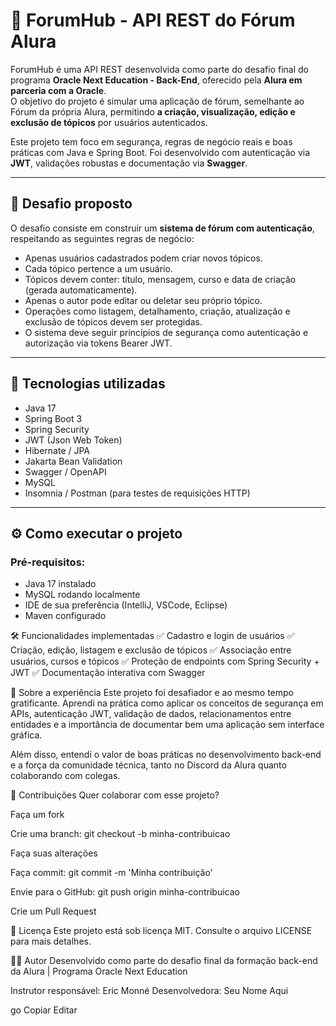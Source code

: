 # 📣 ForumHub - API REST do Fórum Alura

ForumHub é uma API REST desenvolvida como parte do desafio final do programa **Oracle Next Education - Back-End**, oferecido pela **Alura em parceria com a Oracle**.  
O objetivo do projeto é simular uma aplicação de fórum, semelhante ao Fórum da própria Alura, permitindo **a criação, visualização, edição e exclusão de tópicos** por usuários autenticados.

Este projeto tem foco em segurança, regras de negócio reais e boas práticas com Java e Spring Boot. Foi desenvolvido com autenticação via **JWT**, validações robustas e documentação via **Swagger**.

---

## 🧠 Desafio proposto

O desafio consiste em construir um **sistema de fórum com autenticação**, respeitando as seguintes regras de negócio:

- Apenas usuários cadastrados podem criar novos tópicos.
- Cada tópico pertence a um usuário.
- Tópicos devem conter: título, mensagem, curso e data de criação (gerada automaticamente).
- Apenas o autor pode editar ou deletar seu próprio tópico.
- Operações como listagem, detalhamento, criação, atualização e exclusão de tópicos devem ser protegidas.
- O sistema deve seguir princípios de segurança como autenticação e autorização via tokens Bearer JWT.

---

## 🚀 Tecnologias utilizadas

- Java 17  
- Spring Boot 3  
- Spring Security  
- JWT (Json Web Token)  
- Hibernate / JPA  
- Jakarta Bean Validation  
- Swagger / OpenAPI  
- MySQL  
- Insomnia / Postman (para testes de requisições HTTP)  

---

## ⚙️ Como executar o projeto

### Pré-requisitos:

- Java 17 instalado  
- MySQL rodando localmente  
- IDE de sua preferência (IntelliJ, VSCode, Eclipse)  
- Maven configurado


🛠 Funcionalidades implementadas
✅ Cadastro e login de usuários
✅ Criação, edição, listagem e exclusão de tópicos
✅ Associação entre usuários, cursos e tópicos
✅ Proteção de endpoints com Spring Security + JWT
✅ Documentação interativa com Swagger

💬 Sobre a experiência
Este projeto foi desafiador e ao mesmo tempo gratificante. Aprendi na prática como aplicar os conceitos de segurança em APIs, autenticação JWT, validação de dados, relacionamentos entre entidades e a importância de documentar bem uma aplicação sem interface gráfica.

Além disso, entendi o valor de boas práticas no desenvolvimento back-end e a força da comunidade técnica, tanto no Discord da Alura quanto colaborando com colegas.

🤝 Contribuições
Quer colaborar com esse projeto?

Faça um fork

Crie uma branch: git checkout -b minha-contribuicao

Faça suas alterações

Faça commit: git commit -m 'Minha contribuição'

Envie para o GitHub: git push origin minha-contribuicao

Crie um Pull Request

📝 Licença
Este projeto está sob licença MIT. Consulte o arquivo LICENSE para mais detalhes.

🧑‍💻 Autor
Desenvolvido como parte do desafio final da formação back-end da Alura | Programa Oracle Next Education

Instrutor responsável: Eric Monné
Desenvolvedora: Seu Nome Aqui

go
Copiar
Editar







